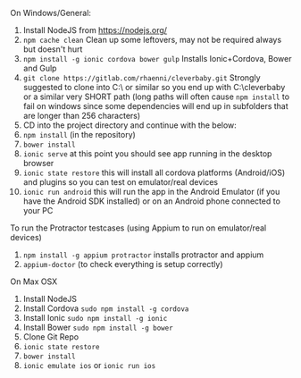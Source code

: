 On Windows/General:
1. Install NodeJS from https://nodejs.org/
2. ```npm cache clean``` Clean up some leftovers, may not be required always but doesn't hurt 
3. ```npm install -g ionic cordova bower gulp``` Installs Ionic+Cordova, Bower and Gulp
4. ```git clone https://gitlab.com/rhaenni/cleverbaby.git``` Strongly suggested to clone into C:\ or similar so you end up with C:\cleverbaby or a similar very SHORT path (long paths will often cause ```npm install``` to fail on windows since some dependencies will end up in subfolders that are longer than 256 characters)
5. CD into the project directory and continue with the below: 
6. ```npm install``` (in the repository)
7. ```bower install```
8. ```ionic serve``` at this point you should see app running in the desktop browser
9. ```ionic state restore``` this will install all cordova platforms (Android/iOS) and plugins so you can test on emulator/real devices
10. ```ionic run android``` this will run the app in the Android Emulator (if you have the Android SDK installed) or on an Android phone connected to your PC

To run the Protractor testcases (using Appium to run on emulator/real devices)
1. ```npm install -g appium protractor``` installs protractor and appium
2. ```appium-doctor``` (to check everything is setup correctly)

On Max OSX
1. Install NodeJS
2. Install Cordova ```sudo npm install -g cordova```
3. Install Ionic ```sudo npm install -g ionic```
4. Install Bower ```sudo npm install -g bower```
5. Clone Git Repo
6. ```ionic state restore```
7. ```bower install```
8. ```ionic emulate ios``` or ```ionic run ios```